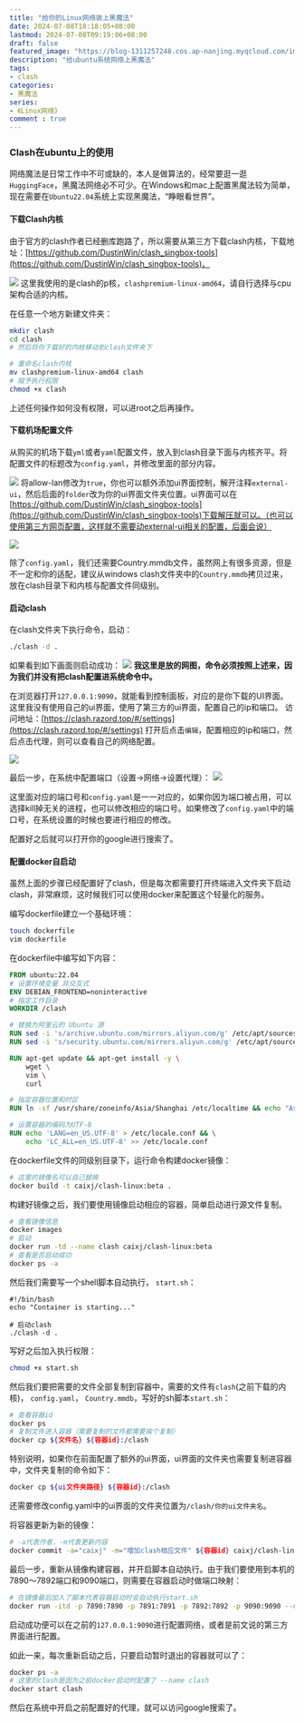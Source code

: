 ```yaml
---
title: "给你的Linux网络装上黑魔法"
date: 2024-07-08T18:18:05+08:00
lastmod: 2024-07-08T09:19:06+08:00
draft: false
featured_image: "https://blog-1311257248.cos.ap-nanjing.myqcloud.com/imgs/clash/clash_title.jpg"
description: "给ubuntu系统网络上黑魔法"
tags:
- clash
categories:
- 黑魔法
series:
- 《Linux网络》
comment : true
---
```


### Clash在ubuntu上的使用

网络魔法是日常工作中不可或缺的，本人是做算法的，经常要逛一逛`HuggingFace`，黑魔法网络必不可少。在Windows和mac上配置黑魔法较为简单，现在需要在`Ubuntu22.04`系统上实现黑魔法，“睁眼看世界”。

#### 下载Clash内核

由于官方的clash作者已经删库跑路了，所以需要从第三方下载clash内核，下载地址：[https://github.com/DustinWin/clash_singbox-tools](https://github.com/DustinWin/clash_singbox-tools)。

![](https://blog-1311257248.cos.ap-nanjing.myqcloud.com/imgs/clash/img1.jpg)
这里我使用的是clash的p核，`clashpremium-linux-amd64`，请自行选择与cpu架构合适的内核。

在任意一个地方新建文件夹：
```bash
mkdir clash
cd clash
# 然后将你下载好的内核移动到clash文件夹下

# 重命名clash内核
mv clashpremium-linux-amd64 clash
# 赋予执行权限
chmod +x clash
```
上述任何操作如何没有权限，可以进root之后再操作。

#### 下载机场配置文件

从购买的机场下载`yml`或者`yaml`配置文件，放入到clash目录下面与内核齐平。将配置文件的标题改为`config.yaml`，并修改里面的部分内容。

![](https://blog-1311257248.cos.ap-nanjing.myqcloud.com/imgs/clash/img2.jpg)
将allow-lan修改为`true`，你也可以额外添加ui界面控制，解开注释`external-ui`，然后后面的`folder`改为你的ui界面文件夹位置。ui界面可以在[https://github.com/DustinWin/clash_singbox-tools](https://github.com/DustinWin/clash_singbox-tools)下载解压就可以。（也可以使用第三方网页配置，这样就不需要动external-ui相关的配置，后面会说）

![](https://blog-1311257248.cos.ap-nanjing.myqcloud.com/imgs/clash/img3.jpg)

除了`config.yaml`，我们还需要Country.mmdb文件，虽然网上有很多资源，但是不一定和你的适配，建议从windows clash文件夹中的`Country.mmdb`拷贝过来，放在clash目录下和内核与配置文件同级别。

#### 启动clash

在clash文件夹下执行命令，启动：
```bash
./clash -d .
```
如果看到如下画面则启动成功：
![](https://blog-1311257248.cos.ap-nanjing.myqcloud.com/imgs/clash/img4.jpg)
**我这里是放的网图，命令必须按照上述来，因为我们并没有把clash配置进系统命令中。**

在浏览器打开`127.0.0.1:9090`，就能看到控制面板，对应的是你下载的UI界面。这里我没有使用自己的ui界面，使用了第三方的ui界面，配置自己的ip和端口。
访问地址：[https://clash.razord.top/#/settings](https://clash.razord.top/#/settings)
打开后点击`编辑`，配置相应的ip和端口，然后点击代理，则可以查看自己的网络配置。

![](https://blog-1311257248.cos.ap-nanjing.myqcloud.com/imgs/clash/img5.jpg)

最后一步，在系统中配置端口（设置->网络->设置代理）：
![](https://blog-1311257248.cos.ap-nanjing.myqcloud.com/imgs/clash/img6.jpg)

这里面对应的端口号和`config.yaml`是一一对应的，如果你因为端口被占用，可以选择kill掉无关的进程，也可以修改相应的端口号。如果修改了`config.yaml`中的端口号，在系统设置的时候也要进行相应的修改。

配置好之后就可以打开你的google进行搜索了。

#### 配置docker自启动

虽然上面的步骤已经配置好了clash，但是每次都需要打开终端进入文件夹下启动clash，非常麻烦，这时候我们可以使用docker来配置这个轻量化的服务。

编写dockerfile建立一个基础环境：
```bash
touch dockerfile
vim dockerfile
```
在dockerfile中编写如下内容：

```dockerfile
FROM ubuntu:22.04
# 设置环境变量 非交互式
ENV DEBIAN_FRONTEND=noninteractive
# 指定工作目录
WORKDIR /clash

# 替换为阿里云的 Ubuntu 源
RUN sed -i 's/archive.ubuntu.com/mirrors.aliyun.com/g' /etc/apt/sources.list
RUN sed -i 's/security.ubuntu.com/mirrors.aliyun.com/g' /etc/apt/sources.list

RUN apt-get update && apt-get install -y \
    wget \
    vim \
    curl

# 指定容器位置和时区
RUN ln -sf /usr/share/zoneinfo/Asia/Shanghai /etc/localtime && echo "Asia/Shanghai" > /etc/timezone

# 设置容器的编码为UTF-8
RUN echo 'LANG=en_US.UTF-8' > /etc/locale.conf && \
    echo 'LC_ALL=en_US.UTF-8' >> /etc/locale.conf
```

在dockerfile文件的同级别目录下，运行命令构建docker镜像：
```bash
# 这里的镜像名可以自己替换
docker build -t caixj/clash-linux:beta .
```

构建好镜像之后，我们要使用镜像启动相应的容器，简单启动进行源文件复制。
```bash
# 查看镜像信息
docker images
# 启动
docker run -td --name clash caixj/clash-linux:beta 
# 查看是否启动成功
docker ps -a
```
然后我们需要写一个shell脚本自动执行， `start.sh`：
```shell
#!/bin/bash
echo "Container is starting..."

# 启动clash
./clash -d .
```
写好之后加入执行权限：
```bash
chmod +x start.sh
```
然后我们要把需要的文件全部复制到容器中，需要的文件有`clash`(之前下载的内核)， `config.yaml`， `Country.mmdb`，写好的sh脚本`start.sh`：
```bash
# 查看容器id
docker ps 
# 复制文件进入容器（需要复制的文件都需要挨个复制）
docker cp ${文件名} ${容器id}:/clash
```
特别说明，如果你在前面配置了额外的ui界面，ui界面的文件夹也需要复制进容器中，文件夹复制的命令如下：
```bash
docker cp ${ui文件夹路径} ${容器id}:/clash
```
还需要修改config.yaml中的ui界面的文件夹位置为`/clash/你的ui文件夹名`。

将容器更新为新的镜像：
```bash
# -a代表作者，-m代表更新内容
docker commit -a="caixj" -m="增加clash相应文件" ${容器id} caixj/clash-linux:beta
```
最后一步，重新从镜像构建容器，并开启脚本自动执行。由于我们要使用到本机的7890～7892端口和9090端口，则需要在容器启动时做端口映射：
```bash
# 在镜像最后加入了脚本代表容器启动时会自动执行start.sh
docker run -itd -p 7890:7890 -p 7891:7891 -p 7892:7892 -p 9090:9090 --name clash caixj/clash-linux:beta /clash/start.sh
```

启动成功便可以在之前的`127.0.0.1:9090`进行配置网络，或者是前文说的第三方界面进行配置。

如此一来，每次重新启动之后，只要启动暂时退出的容器就可以了：
```bash
docker ps -a
# 这里的clash是因为之前docker启动时配置了 --name clash  
docker start clash
```

然后在系统中开启之前配置好的代理，就可以访问google搜索了。




